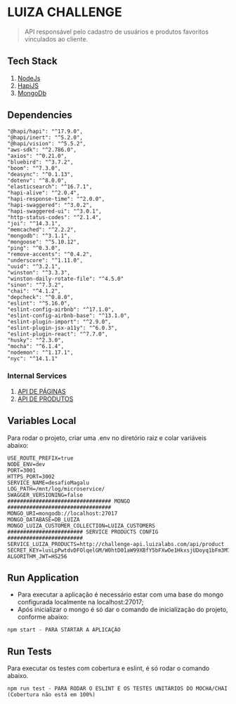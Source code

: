 # LUIZA CHALLENGE
> API responsável pelo cadastro de usuários e produtos favoritos vínculados ao cliente.

## Tech Stack

 1. [NodeJs](https://nodejs.org/dist/v14.05.0/)
 2. [HapiJS](https://hapijs.com/)
 3. [MongoDb](https://mongo.com/)


## Dependencies

    "@hapi/hapi": "^17.9.0",
    "@hapi/inert": "^5.2.0",
    "@hapi/vision": "^5.5.2",
    "aws-sdk": "^2.786.0",
    "axios": "^0.21.0",
    "bluebird": "^3.7.2",
    "boom": "^7.3.0",
    "deasync": "^0.1.13",
    "dotenv": "^8.0.0",
    "elasticsearch": "^16.7.1",
    "hapi-alive": "^2.0.4",
    "hapi-response-time": "^2.0.0",
    "hapi-swaggered": "^3.0.2",
    "hapi-swaggered-ui": "^3.0.1",
    "http-status-codes": "^2.1.4",
    "joi": "^14.3.1",
    "memcached": "^2.2.2",
    "mongodb": "^3.1.1",
    "mongoose": "^5.10.12",
    "ping": "^0.3.0",
    "remove-accents": "^0.4.2",
    "underscore": "^1.11.0",
    "uuid": "^3.2.1",
    "winston": "^3.3.3",
    "winston-daily-rotate-file": "^4.5.0"
    "sinon": "^7.3.2",
    "chai": "^4.1.2",
    "depcheck": "^0.8.0",
    "eslint": "^5.16.0",
    "eslint-config-airbnb": "^17.1.0",
    "eslint-config-airbnb-base": "^13.1.0",
    "eslint-plugin-import": "^2.9.0",
    "eslint-plugin-jsx-a11y": "^6.0.3",
    "eslint-plugin-react": "^7.7.0",
    "husky": "^2.3.0",
    "mocha": "^6.1.4",
    "nodemon": "^1.17.1",
    "nyc": "^14.1.1"

### Internal Services

1.  [API DE PÁGINAS](http://challenge-api.luizalabs.com/api/product/?page=<PAGINA>)
2.  [API DE PRODUTOS](http://challenge-api.luizalabs.com/api/product/<ID>/)



## Variables Local

Para rodar o projeto, criar uma .env no diretório raiz e colar variáveis abaixo:

```
USE_ROUTE_PREFIX=true
NODE_ENV=dev
PORT=3001
HTTPS_PORT=3002
SERVICE_NAME=desafioMagalu
LOG_PATH=/mnt/log/microservice/
SWAGGER_VERSIONING=false
################################# MONGO #################################
MONGO_URI=mongodb://localhost:27017
MONGO_DATABASE=DB_LUIZA
MONGO_LUIZA_CUSTOMER_COLLECTION=LUIZA_CUSTOMERS
######################## SERVICE PRODUCTS CONFIG ########################
SERVICE_LUIZA_PRODUCTS=http://challenge-api.luizalabs.com/api/product
SECRET_KEY=lusLpPwtdvDFOlqelGM/W0htD01aW99XBfY5bFXwOe1HkxsjUDoyq1bFm3M7qsWe7DIZrCdv5ky8JLb6s1iIk26GdvoNxQE4oS6g+RqFQdNhwJ83n4pKD6UU5gROiShOAl8Ai/dO+sQGKonX9H6K4hWioMvXqtjjPmqZY+BA+wTN+IqQf3va8Kwgih/bx9+lRlMj+GiixS7Vkl3NgcVhjsUm6rrdiifatUtJhJpLnW5q+u3axSmYe1viqSNrCGVeFmldAILrBzG7yObJBuZih5Y0hp6GqDdFg4nLo/zv7wgpAHv3TzjGYclciK1QDMQm2JZV2H3obBXDFzFhpkHfrQ==
ALGORITHM_JWT=HS256
```

## Run Application

- Para executar a aplicação é necessário estar com uma base do mongo configurada localmente na localhost:27017;
- Após inicializar o mongo é só dar o comando de inicialização do projeto, conforme abaixo:

```
npm start - PARA STARTAR A APLICAÇÃO
```

## Run Tests

Para executar os testes com cobertura e eslint, é só rodar o comando abaixo.

```
npm run test - PARA RODAR O ESLINT E OS TESTES UNITÁRIOS DO MOCHA/CHAI (Cobertura não está em 100%)
```